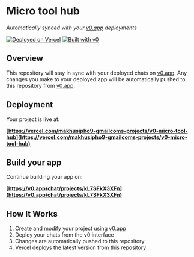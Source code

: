 # Micro tool hub

*Automatically synced with your [v0.app](https://v0.app) deployments*

[![Deployed on Vercel](https://img.shields.io/badge/Deployed%20on-Vercel-black?style=for-the-badge&logo=vercel)](https://vercel.com/makhusipho9-gmailcoms-projects/v0-micro-tool-hub)
[![Built with v0](https://img.shields.io/badge/Built%20with-v0.app-black?style=for-the-badge)](https://v0.app/chat/projects/kL7SFkX3XFn)

## Overview

This repository will stay in sync with your deployed chats on [v0.app](https://v0.app).
Any changes you make to your deployed app will be automatically pushed to this repository from [v0.app](https://v0.app).

## Deployment

Your project is live at:

**[https://vercel.com/makhusipho9-gmailcoms-projects/v0-micro-tool-hub](https://vercel.com/makhusipho9-gmailcoms-projects/v0-micro-tool-hub)**

## Build your app

Continue building your app on:

**[https://v0.app/chat/projects/kL7SFkX3XFn](https://v0.app/chat/projects/kL7SFkX3XFn)**

## How It Works

1. Create and modify your project using [v0.app](https://v0.app)
2. Deploy your chats from the v0 interface
3. Changes are automatically pushed to this repository
4. Vercel deploys the latest version from this repository